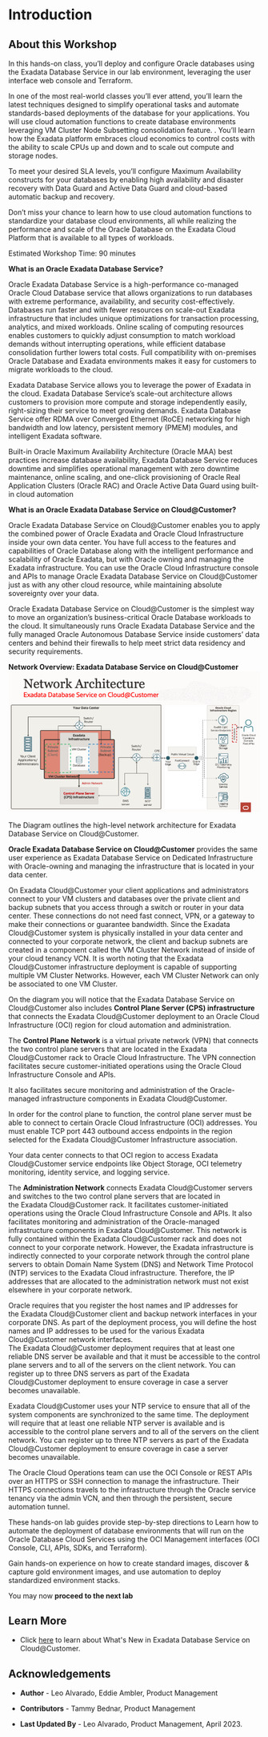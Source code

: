# Introduction

## About this Workshop

In this hands-on class, you’ll deploy and configure Oracle databases using the Exadata Database Service in our lab environment, leveraging the user interface web console and Terraform. 
 
In one of the most real-world classes you’ll ever attend, you’ll learn the latest techniques designed to simplify operational tasks and automate standards-based deployments of the database for your applications. You will use cloud automation functions to create database environments leveraging VM Cluster Node Subsetting consolidation feature.  . You’ll learn how the Exadata platform embraces cloud economics to control costs with the ability to scale CPUs up and down and to scale out compute and storage nodes. 
 
To meet your desired SLA levels, you’ll configure Maximum Availability constructs for your databases by enabling high availability and disaster recovery with Data Guard and Active Data Guard and cloud-based automatic backup and recovery. 

Don’t miss your chance to learn how to use cloud automation functions to standardize your database cloud environments, all while realizing the performance and scale of the Oracle Database on the Exadata Cloud Platform that is available to all types of workloads.

Estimated Workshop Time: 90 minutes

**What is an Oracle Exadata Database Service?**

Oracle Exadata Database Service is a high-performance co-managed Oracle Cloud Database service that allows organizations to run databases with extreme performance, availability, and security cost-effectively. Databases run faster and with fewer resources on scale-out Exadata infrastructure that includes unique optimizations for transaction processing, analytics, and mixed workloads. Online scaling of computing resources enables customers to quickly adjust consumption to match workload demands without interrupting operations, while efficient database consolidation further lowers total costs. Full compatibility with on-premises Oracle Database and Exadata environments makes it easy for customers to migrate workloads to the cloud.

Exadata Database Service allows you to leverage the power of Exadata in the cloud. Exadata Database Service’s scale-out architecture allows customers to provision more compute and storage independently easily, right-sizing their service to meet growing demands. Exadata Database Service offer RDMA over Converged Ethernet (RoCE) networking for high bandwidth and low latency, persistent memory (PMEM) modules, and intelligent Exadata software.

Built-in Oracle Maximum Availability Architecture (Oracle MAA) best practices increase database availability, Exadata Database Service reduces downtime and simplifies operational management with zero downtime maintenance, online scaling, and one-click provisioning of Oracle Real Application Clusters (Oracle RAC) and Oracle Active Data Guard using built-in cloud automation


**What is an Oracle Exadata Database Service on Cloud@Customer?**

Oracle Exadata Database Service on Cloud@Customer enables you to apply the combined power of Oracle Exadata and Oracle Cloud Infrastructure inside your own data center. You have full access to the features and capabilities of Oracle Database along with the intelligent performance and scalability of Oracle Exadata, but with Oracle owning and managing the Exadata infrastructure. You can use the Oracle Cloud Infrastructure console and APIs to manage Oracle Exadata Database Service on Cloud@Customer just as with any other cloud resource, while maintaining absolute sovereignty over your data.

Oracle Exadata Database Service on Cloud@Customer is the simplest way to move an organization’s business-critical Oracle Database workloads to the cloud. It simultaneously runs Oracle Exadata Database Service and the fully managed Oracle Autonomous Database Service inside customers’ data centers and behind their firewalls to help meet strict data residency and security requirements.

**Network Overview: Exadata Database Service on Cloud@Customer**
![exadb-c@c network architecture overview](./images/exadbcc.png " ")


The Diagram outlines the high-level network architecture for Exadata Database Service on Cloud@Customer.

**Oracle Exadata Database Service on Cloud@Customer** provides the same user experience as Exadata Database Service on Dedicated Infrastructure with Oracle-owning and managing the infrastructure that is located in your data center.

On Exadata Cloud@Customer your client applications and administrators connect to your VM clusters and databases over the private client and backup subnets
that you access through a switch or router in your data center. These connections do not need fast connect, VPN, or a gateway to make their connections or guarantee bandwidth.
Since the Exadata Cloud@Customer system is physically installed in your data center and connected to your corporate network, the client and backup subnets are created in a component called the VM Cluster Network instead of inside of your cloud tenancy VCN.
It is worth noting that the Exadata Cloud@Customer infrastructure deployment is capable of  supporting multiple VM Cluster Networks.
However, each VM Cluster Network can only be associated to one VM Cluster.

On the diagram you will notice that the Exadata Database Service on Cloud@Customer also includes **Control Plane Server (CPS) infrastructure** that connects the Exadata Cloud@Customer deployment to an Oracle Cloud Infrastructure (OCI) region for cloud automation and administration.

The **Control Plane Network** is a virtual private network (VPN) that connects the two control plane servers that are located in the Exadata Cloud@Customer rack to Oracle Cloud Infrastructure.
The VPN connection facilitates secure customer-initiated operations using the Oracle Cloud Infrastructure Console and APIs.

It also facilitates secure monitoring and administration of the Oracle-managed infrastructure components in Exadata Cloud@Customer.

In order for the control plane to function, the control plane server must be able to connect to certain Oracle Cloud Infrastructure (OCI) addresses.
You must enable TCP port 443 outbound access endpoints in the region selected for the Exadata Cloud@Customer Infrastructure association.

Your data center connects to that OCI region to access Exadata Cloud@Customer service endpoints like Object Storage, OCI telemetry monitoring, identity service, and logging service.

The **Administration Network** connects Exadata Cloud@Customer servers and switches to the two control plane servers that are located in the Exadata Cloud@Customer rack.
It facilitates customer-initiated operations using the Oracle Cloud Infrastructure Console and APIs.
It also facilitates monitoring and administration of the Oracle-managed infrastructure components in Exadata Cloud@Customer.
This network is fully contained within the Exadata Cloud@Customer rack and does not connect to your corporate network.
However, the Exadata infrastructure is indirectly connected to your corporate network through the control plane servers to obtain Domain Name System (DNS) and Network Time Protocol (NTP) services to the Exadata Cloud infrastructure.
Therefore, the IP addresses that are allocated to the administration network must not exist elsewhere in your corporate network.

Oracle requires that you register the host names and IP addresses for the Exadata Cloud@Customer client and backup network interfaces in your corporate DNS.
As part of the deployment process, you will define the host names and IP addresses to be used for the various Exadata Cloud@Customer network interfaces.  
The Exadata Cloud@Customer deployment requires that at least one reliable DNS server be available and that it must be accessible to the control plane servers and to all of the servers on the client network.
You can register up to three DNS servers as part of the Exadata Cloud@Customer deployment to ensure coverage in case a server becomes unavailable.

Exadata Cloud@Customer uses your NTP service to ensure that all of the system components are synchronized to the same time.
The deployment will require that at least one reliable NTP server is available and is accessible to the control plane servers and to all of the servers on the client network.
You can register up to three NTP servers as part of the Exadata Cloud@Customer deployment to ensure coverage in case a server becomes unavailable.

The Oracle Cloud Operations team can use the OCI Console or REST APIs over an HTTPS or SSH connection to manage the infrastructure.
Their HTTPS connections travels to the infrastructure through the Oracle service tenancy via the admin VCN, and then through the persistent, secure automation tunnel.


These hands-on lab guides provide step-by-step directions to Learn how to automate the deployment of database environments that will run on the Oracle Database Cloud Services using the OCI Management interfaces (OCI Console, CLI, APIs, SDKs, and Terraform). 

Gain hands-on experience on how to create standard images, discover & capture gold environment images, and use automation to deploy standardized environment stacks.


You may now **proceed to the next lab**  

## Learn More

* Click [here](https://docs.oracle.com/en/engineered-systems/exadata-cloud-at-customer/ecccm/ecc-whats-new-in-exadata-cloud-at-customer-gen2.html#GUID-2F27E5A9-67A8-459E-9453-81E1F68043DE) to learn about What's New in Exadata Database Service on Cloud@Customer.

## Acknowledgements

* **Author** - Leo Alvarado, Eddie Ambler, Product Management

* **Contributors** - Tammy Bednar, Product Management

* **Last Updated By** - Leo Alvarado, Product Management, April 2023.
